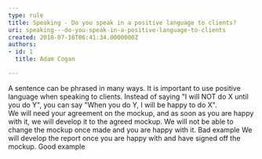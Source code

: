 ```yaml
---
type: rule
title: Speaking - Do you speak in a positive language to clients?
uri: speaking---do-you-speak-in-a-positive-language-to-clients
created: 2010-07-16T06:41:34.0000000Z
authors:
- id: 1
  title: Adam Cogan

---
```


 A sentence can be phrased in many ways. It is important to use positive language when speaking to clients. Instead of saying "I will NOT do X until you do Y", you can say "When you do Y, I will be happy to do X". <br> 
We will need your agreement on the mockup, and as soon as you are happy with it, we will develop it to the agreed mockup. We will not be able to change the mockup once made and you are happy with it.
Bad example
We will develop the report once you are happy with and have signed off the mockup.
Good example
